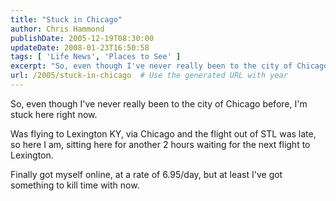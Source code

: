```yaml
---
title: "Stuck in Chicago"
author: Chris Hammond
publishDate: 2005-12-19T08:30:00
updateDate: 2008-01-23T16:50:58
tags: [ 'Life News', 'Places to See' ]
excerpt: "So, even though I've never really been to the city of Chicago before, I'm stuck here right now. Was flying to Lexington KY, via Chicago and the flight out of STL was late, so here I am, sitting here for another 2 hours waiting for the next flight to Lexington. Finally got myself online, at a rate of 6.95/day, but at least I've got something to kill time with..."
url: /2005/stuck-in-chicago  # Use the generated URL with year
---
```

<P>So, even though I've never really been to the city of Chicago before, I'm stuck here right now.</P> <P>Was flying to Lexington KY, via Chicago and the flight out of STL was late, so here I am, sitting here for another 2 hours waiting for the next flight to Lexington.</P> <P>Finally got myself online, at a rate of 6.95/day, but at least I've got something to kill time with now.</P>
